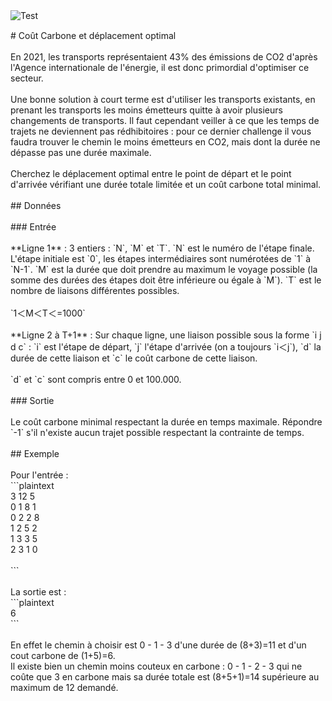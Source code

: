 <div id="question">
<img class="main_image" src="https://questionsacm.isograd.com/codecontest/fr/ygYNuqYQe2A9u8EPeda4u.png" alt="Test">
<div class="form-group inline  " style="padding:15px 0 0 15px;margin 0">
<div class="valid-feedback"><i class="fal fa-check-circle icon-right hide"></i></div>
<div class="invalid-feedback"><i class="fal fa-times-circle icon-wrong hide"></i></div>
</div>
<div class="question_text lan_1" style="padding-top:0;"># Coût Carbone et déplacement optimal<br />
<br />
En 2021, les transports représentaient 43% des émissions de CO2 d'après l'Agence internationale de l'énergie, il est donc primordial d'optimiser ce secteur. <br />
<br />
Une bonne solution à court terme est d'utiliser les transports existants, en prenant les transports les moins émetteurs quitte à avoir plusieurs changements de transports. Il faut cependant veiller à ce que les temps de trajets ne deviennent pas rédhibitoires : pour ce dernier challenge il vous faudra trouver le chemin le moins émetteurs en CO2, mais dont la durée ne dépasse pas une durée maximale.<br />
<br />
Cherchez le déplacement optimal entre le point de départ et le point d'arrivée vérifiant une durée totale limitée et un coût carbone total minimal.<br />
<br />
## Données<br />
<br />
### Entrée<br />
<br />
**Ligne 1** : 3 entiers : `N`, `M` et `T`. `N` est  le numéro de l'étape finale. L'étape initiale est `0`, les étapes intermédiaires sont numérotées de `1` à `N-1`. `M` est la durée que doit prendre au maximum le voyage possible (la somme des durées des étapes doit être inférieure ou égale à `M`). `T` est le nombre de liaisons différentes possibles.<br />
<br />
`1＜M＜T＜=1000`<br />
<br />
**Ligne 2 à T+1** : Sur chaque ligne, une liaison possible sous la forme `i j d c` : `i` est l'étape de départ, `j` l'étape d'arrivée (on a toujours `i＜j`), `d` la durée de cette liaison et `c` le coût carbone de cette liaison.<br />
<br />
`d` et `c` sont compris entre 0 et 100.000.<br />
<br />
### Sortie<br />
<br />
Le coût carbone minimal respectant la durée en temps maximale. Répondre `-1` s'il n'existe aucun trajet possible respectant la contrainte de temps.<br />
<br />
## Exemple<br />
<br />
Pour l'entrée :<br />
```plaintext<br />
3 12 5<br />
0 1 8 1 <br />
0 2 2 8<br />
1 2 5 2 <br />
1 3 3 5<br />
2 3 1 0<br />
<br />
```<br />
<br />
La sortie est :<br />
```plaintext<br />
6<br />
```<br />
<br />
En effet le chemin à choisir est 0 - 1 - 3 d'une durée de (8+3)=11 et d'un cout carbone de (1+5)=6.<br />
Il existe bien un chemin moins couteux en carbone : 0 - 1 - 2 - 3 qui ne coûte que 3 en carbone mais sa durée totale est (8+5+1)=14 supérieure au maximum de 12 demandé.<br />
<br />
</div>
